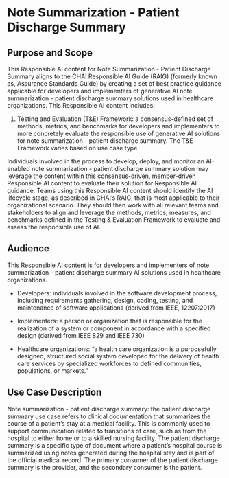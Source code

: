 # Note Summarization - Patient Discharge Summary

## Purpose and Scope 
This Responsible AI content for Note Summarization - Patient Discharge Summary aligns to the CHAI Responsible AI Guide (RAIG)  (formerly known as, Assurance Standards Guide) by creating a set of best practice guidance applicable for developers and implementers of generative AI note summarization - patient discharge summary solutions used in healthcare organizations. This Responsible AI content includes: 

1)	Testing and Evaluation (T&E) Framework: a consensus-defined set of methods, metrics, and benchmarks for developers and implementers to more concretely evaluate the responsible use of generative AI solutions for note summarization - patient discharge summary. The T&E Framework varies based on use case type.

Individuals involved in the process to develop, deploy, and monitor an AI-enabled note summarization - patient discharge summary solution may leverage the content within this consensus-driven, member-driven Responsible AI content to evaluate their solution for Responsible AI guidance. Teams using this Responsible AI content should identify the AI lifecycle stage, as described in CHAI’s RAIG, that is most applicable to their organizational scenario. They should then work with all relevant teams and stakeholders to align and leverage the methods, metrics, measures, and benchmarks defined in the Testing & Evaluation Framework to evaluate and assess the responsible use of AI.

## Audience 
This Responsible AI content is for developers and implementers of note summarization - patient discharge summary AI solutions used in healthcare organizations.
* Developers: individuals involved in the software development process, including requirements gathering, design, coding, testing, and maintenance of software applications (derived from IEEE, 12207:2017) 

* Implementers: a person or organization that is responsible for the realization of a system or component in accordance with a specified design (derived from IEEE 829 and IEEE 730)

* Healthcare organizations: “a health care organization is a purposefully designed, structured social system developed for the delivery of health care services by specialized workforces to defined communities, populations, or markets.” 

## Use Case Description 
Note summarization - patient discharge summary: the patient discharge summary use case refers to clinical documentation that summarizes the course of a patient’s stay at a medical facility. This is commonly used to support communication related to transitions of care, such as from the hospital to either home or to a skilled nursing facility. The patient discharge summary is a specific type of document where a patient’s hospital course is summarized using notes generated during the hospital stay and is part of the official medical record. The primary consumer of the patient discharge summary is the provider, and the secondary consumer is the patient.

